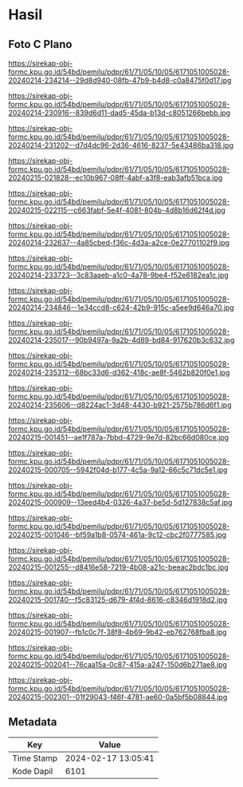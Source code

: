 # Hasil

## Foto C Plano

https://sirekap-obj-formc.kpu.go.id/54bd/pemilu/pdpr/61/71/05/10/05/6171051005028-20240214-234214--29d8d940-08fb-47b9-b4d8-c0a8475f0d17.jpg

https://sirekap-obj-formc.kpu.go.id/54bd/pemilu/pdpr/61/71/05/10/05/6171051005028-20240214-230916--839d6d11-dad5-45da-b13d-c8051266bebb.jpg

https://sirekap-obj-formc.kpu.go.id/54bd/pemilu/pdpr/61/71/05/10/05/6171051005028-20240214-231202--d7d4dc96-2d36-4616-8237-5e43486ba318.jpg

https://sirekap-obj-formc.kpu.go.id/54bd/pemilu/pdpr/61/71/05/10/05/6171051005028-20240215-021828--ec10b967-08ff-4abf-a3f8-eab3afb51bca.jpg

https://sirekap-obj-formc.kpu.go.id/54bd/pemilu/pdpr/61/71/05/10/05/6171051005028-20240215-022115--c663fabf-5e4f-4081-804b-4d8b16d62f4d.jpg

https://sirekap-obj-formc.kpu.go.id/54bd/pemilu/pdpr/61/71/05/10/05/6171051005028-20240214-232637--4a85cbed-f36c-4d3a-a2ce-0e27701102f9.jpg

https://sirekap-obj-formc.kpu.go.id/54bd/pemilu/pdpr/61/71/05/10/05/6171051005028-20240214-233723--3c83aaeb-a1c0-4a78-9be4-f52e6182ea1c.jpg

https://sirekap-obj-formc.kpu.go.id/54bd/pemilu/pdpr/61/71/05/10/05/6171051005028-20240214-234846--1e34ccd8-c624-42b9-915c-a5ee9d646a70.jpg

https://sirekap-obj-formc.kpu.go.id/54bd/pemilu/pdpr/61/71/05/10/05/6171051005028-20240214-235017--90b9497a-9a2b-4d89-bd84-917620b3c632.jpg

https://sirekap-obj-formc.kpu.go.id/54bd/pemilu/pdpr/61/71/05/10/05/6171051005028-20240214-235312--68bc33d6-d362-418c-ae8f-5462b820f0e1.jpg

https://sirekap-obj-formc.kpu.go.id/54bd/pemilu/pdpr/61/71/05/10/05/6171051005028-20240214-235606--d8224ac1-3d48-4430-b921-2575b786d6f1.jpg

https://sirekap-obj-formc.kpu.go.id/54bd/pemilu/pdpr/61/71/05/10/05/6171051005028-20240215-001451--ae1f787a-7bbd-4729-9e7d-82bc66d080ce.jpg

https://sirekap-obj-formc.kpu.go.id/54bd/pemilu/pdpr/61/71/05/10/05/6171051005028-20240215-000705--5942f04d-b177-4c5a-9a12-66c5c71dc5e1.jpg

https://sirekap-obj-formc.kpu.go.id/54bd/pemilu/pdpr/61/71/05/10/05/6171051005028-20240215-000909--13eed4b4-0326-4a37-be5d-5d127838c5af.jpg

https://sirekap-obj-formc.kpu.go.id/54bd/pemilu/pdpr/61/71/05/10/05/6171051005028-20240215-001046--bf59a1b8-0574-461a-9c12-cbc2f0777585.jpg

https://sirekap-obj-formc.kpu.go.id/54bd/pemilu/pdpr/61/71/05/10/05/6171051005028-20240215-001255--d8416e58-7219-4b08-a21c-beeac2bdc1bc.jpg

https://sirekap-obj-formc.kpu.go.id/54bd/pemilu/pdpr/61/71/05/10/05/6171051005028-20240215-001740--f5c83125-d679-4f4d-8616-c8346d1918d2.jpg

https://sirekap-obj-formc.kpu.go.id/54bd/pemilu/pdpr/61/71/05/10/05/6171051005028-20240215-001907--fb1c0c7f-38f8-4b69-9b42-eb762768fba8.jpg

https://sirekap-obj-formc.kpu.go.id/54bd/pemilu/pdpr/61/71/05/10/05/6171051005028-20240215-002041--76caa15a-0c87-415a-a247-150d6b271ae8.jpg

https://sirekap-obj-formc.kpu.go.id/54bd/pemilu/pdpr/61/71/05/10/05/6171051005028-20240215-002301--01f29043-f46f-4781-ae60-0a5bf5b08844.jpg


## Metadata

| Key        | Value               |
| ---------- | ------------------- |
| Time Stamp | 2024-02-17 13:05:41 |
| Kode Dapil | 6101                |



